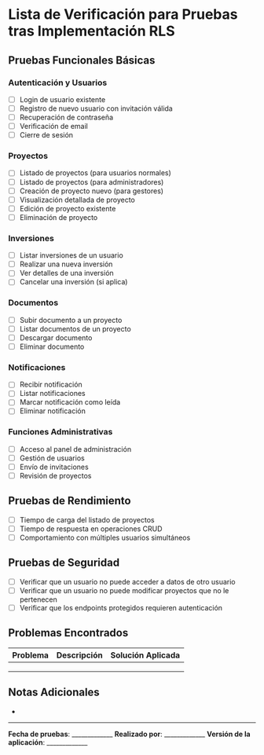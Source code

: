 # Lista de Verificación para Pruebas tras Implementación RLS

## Pruebas Funcionales Básicas

### Autenticación y Usuarios
- [ ] Login de usuario existente
- [ ] Registro de nuevo usuario con invitación válida
- [ ] Recuperación de contraseña
- [ ] Verificación de email
- [ ] Cierre de sesión

### Proyectos
- [ ] Listado de proyectos (para usuarios normales)
- [ ] Listado de proyectos (para administradores)
- [ ] Creación de proyecto nuevo (para gestores)
- [ ] Visualización detallada de proyecto
- [ ] Edición de proyecto existente
- [ ] Eliminación de proyecto

### Inversiones
- [ ] Listar inversiones de un usuario
- [ ] Realizar una nueva inversión
- [ ] Ver detalles de una inversión
- [ ] Cancelar una inversión (si aplica)

### Documentos
- [ ] Subir documento a un proyecto
- [ ] Listar documentos de un proyecto
- [ ] Descargar documento
- [ ] Eliminar documento

### Notificaciones
- [ ] Recibir notificación
- [ ] Listar notificaciones
- [ ] Marcar notificación como leída
- [ ] Eliminar notificación

### Funciones Administrativas
- [ ] Acceso al panel de administración
- [ ] Gestión de usuarios
- [ ] Envío de invitaciones
- [ ] Revisión de proyectos

## Pruebas de Rendimiento

- [ ] Tiempo de carga del listado de proyectos
- [ ] Tiempo de respuesta en operaciones CRUD
- [ ] Comportamiento con múltiples usuarios simultáneos

## Pruebas de Seguridad

- [ ] Verificar que un usuario no puede acceder a datos de otro usuario
- [ ] Verificar que un usuario no puede modificar proyectos que no le pertenecen
- [ ] Verificar que los endpoints protegidos requieren autenticación

## Problemas Encontrados

| Problema | Descripción | Solución Aplicada |
|----------|-------------|-------------------|
|          |             |                   |
|          |             |                   |
|          |             |                   |

## Notas Adicionales

- 

---

**Fecha de pruebas**: _____________
**Realizado por**: _____________
**Versión de la aplicación**: _____________ 